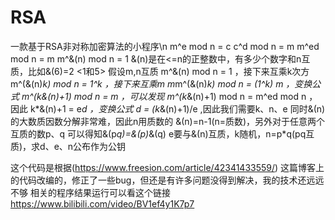 # RSA
一款基于RSA非对称加密算法的小程序\n
m^e mod n = c
c^d mod n = m
m^ed mod n = m
m^&(n) mod n = 1
&(n)是在<=n的正整数中，有多少个数字和n互质，比如&(6)=2 <1和5>
假设m,n互质
m^&(n) mod n = 1 ，接下来互乘k次方 
m^(&(n)*k) mod n = 1^k ，接下来互乘m
m*m^(&(n)*k) mod n = (1^k) *m ，变换公式 
m^(k*&(n)+1) mod n = m  ，可以发现
m^(k*&(n)+1) mod n = m^ed mod n  ，因此
k*&(n)+1 = e*d ，变换公式 
d = (k*&(n)+1)/e ,因此我们需要k、n、e
同时&(n)的大数质因数分解非常难，因此n用质数的
&(n)=n-1(n=质数)，另外对于任意两个互质的数p、q
可以得知&(p*q)=&(p)*&(q)
e要与&(n)互质，k随机，n=p*q(pq互质)，求d、e、n公布作为公钥 

这个代码是根据(https://www.freesion.com/article/42341433559/)
这篇博客上的代码改编的，修正了一些bug，但还是有许多问题没得到解决，我的技术还远远不够
相关的程序结果运行可以看这个链接 https://www.bilibili.com/video/BV1ef4y1K7p7
